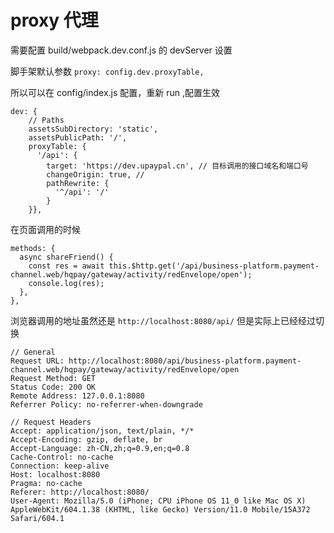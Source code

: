 # proxy 代理

需要配置 build/webpack.dev.conf.js 的 devServer 设置

脚手架默认参数 `proxy: config.dev.proxyTable,`

所以可以在 config/index.js 配置，重新 run ,配置生效

```
dev: {
    // Paths
    assetsSubDirectory: 'static',
    assetsPublicPath: '/',
    proxyTable: {
      '/api': {
        target: 'https://dev.upaypal.cn', // 目标调用的接口域名和端口号
        changeOrigin: true, // 
        pathRewrite: {
          '^/api': '/'
        }
    }},
```

在页面调用的时候
```
methods: {
  async shareFriend() {
    const res = await this.$http.get('/api/business-platform.payment-channel.web/hqpay/gateway/activity/redEnvelope/open');
    console.log(res);
  },
},
```

浏览器调用的地址虽然还是 `http://localhost:8080/api/` 但是实际上已经经过切换
```
// General
Request URL: http://localhost:8080/api/business-platform.payment-channel.web/hqpay/gateway/activity/redEnvelope/open
Request Method: GET
Status Code: 200 OK
Remote Address: 127.0.0.1:8080
Referrer Policy: no-referrer-when-downgrade

// Request Headers
Accept: application/json, text/plain, */*
Accept-Encoding: gzip, deflate, br
Accept-Language: zh-CN,zh;q=0.9,en;q=0.8
Cache-Control: no-cache
Connection: keep-alive
Host: localhost:8080
Pragma: no-cache
Referer: http://localhost:8080/
User-Agent: Mozilla/5.0 (iPhone; CPU iPhone OS 11_0 like Mac OS X) AppleWebKit/604.1.38 (KHTML, like Gecko) Version/11.0 Mobile/15A372 Safari/604.1

```
